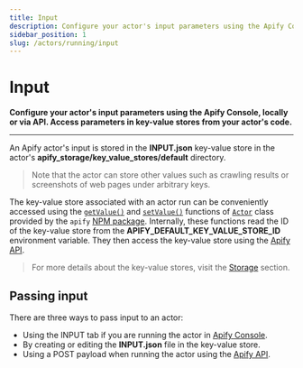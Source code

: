 ```yaml
---
title: Input
description: Configure your actor's input parameters using the Apify Console, locally or via API. Access parameters in key-value stores from your actor's code.
sidebar_position: 1
slug: /actors/running/input
---
```


# Input

**Configure your actor's input parameters using the Apify Console, locally or via API. Access parameters in key-value stores from your actor's code.**

---

An Apify actor's input is stored in the **INPUT.json** key-value store in the actor's **apify_storage/key_value_stores/default** directory.

> Note that the actor can store other values such as crawling results or screenshots of web pages under arbitrary keys.

The key-value store associated with an actor run can be conveniently accessed using the [`getValue()`](https://docs.apify.com/sdk/js/api/apify/class/Actor#getValue) and [`setValue()`](https://docs.apify.com/sdk/js/api/apify/class/Actor#setValue) functions of [`Actor`](https://docs.apify.com/sdk/js/api/apify/class/Actor) class provided by the `apify` [NPM package](https://www.npmjs.com/package/apify). Internally, these functions read the ID of the key-value store from the **APIFY_DEFAULT_KEY_VALUE_STORE_ID** environment variable. They then access the key-value store using the [Apify API](https://docs.apify.com/api).

> For more details about the key-value stores, visit the [Storage](../../storage/index.md) section.

## Passing input

There are three ways to pass input to an actor:

* Using the INPUT tab if you are running the actor in [Apify Console](https://console.apify.com).
* By creating or editing the **INPUT.json** file in the key-value store.
* Using a POST payload when running the actor using the [Apify API](https://docs.apify.com/api).

